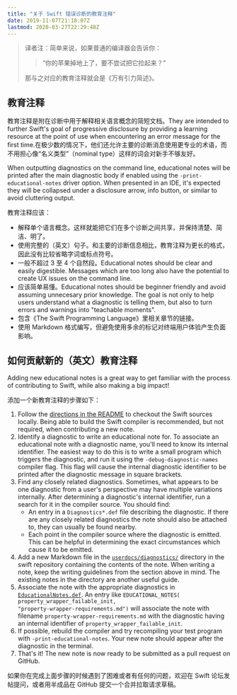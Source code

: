 ```yaml
---
title: "关于 Swift 错误诊断的教育注释"
date: 2019-11-07T21:18:07Z
lastmod: 2020-03-27T22:29:48Z
---
```


> 译者注：简单来说，如果普通的编译器会告诉你：
> > “你的苹果掉地上了，要不尝试把它捡起来？”
>
> 那与之对应的教育注释就会是《万有引力简述》。

## 教育注释

教育注释是附在诊断中用于解释相关语言概念的简短文档。They are intended to further Swift's goal of progressive disclosure by providing a learning resource at the point of use when encountering an error message for the first time.在极少数的情况下，他们还允许主要的诊断消息使用更专业的术语，而不用担心像“名义类型”（nominal type）这样的词会对新手不够友好。

When outputting diagnostics on the command line, educational notes will be printed after the main diagnostic body if enabled using the `-print-educational-notes` driver option. When presented in an IDE, it's expected they will be collapsed under a disclosure arrow, info button, or similar to avoid cluttering output.

教育注释应该：

- 解释单个语言概念。这样就能把它们在多个诊断之间共享，并保持清楚、简洁、明了。
- 使用完整的（英文）句子。和主要的诊断信息相比，教育注释为更长的格式，因此没有比较省略字词或标点符号。
- 一般不超过 3 至 4 个自然段。Educational notes should be clear and easily digestible. Messages which are too long also have the potential to create UX issues on the command line.
- 应该简单易懂。Educational notes should be beginner friendly and avoid assuming unnecesary prior knowledge. The goal is not only to help users understand what a diagnostic is telling them, but also to turn errors and warnings into "teachable moments".
- 包含《The Swift Programming Language》里相关章节的链接。
- 使用 Markdown 格式编写，但避免使用多余的标记对终端用户体验产生负面影响。

## 如何贡献新的（英文）教育注释

Adding new educational notes is a great way to get familiar with the process of contributing to Swift, while also making a big impact!

添加一个新教育注释的步骤如下：

1. Follow the [directions in the README](https://github.com/apple/swift#getting-sources-for-swift-and-related-projects) to checkout the Swift sources locally. Being able to build the Swift compiler is recommended, but not required, when contributing a new note.
2. Identify a diagnostic to write an educational note for. To associate an educational note with a diagnostic name, you'll need to know its internal identifier. The easiest way to do this is to write a small program which triggers the diagnostic, and run it using the `-debug-diagnostic-names` compiler flag. This flag will cause the internal diagnostic identifier to be printed after the diagnostic message in square brackets.
3. Find any closely related diagnostics. Sometimes, what appears to be one diagnostic from a user's perspective may have multiple variations internally. After determining a diagnostic's internal identifier, run a search for it in the compiler source. You should find:
    - An entry in a `Diagnostics*.def` file describing the diagnostic. If there are any closely related diagnostics the note should also be attached to, they can usually be found nearby.
    - Each point in the compiler source where the diagnostic is emitted. This can be helpful in determining the exact circumstances which cause it to be emitted.
4. Add a new Markdown file in the [`userdocs/diagnostics/`](https://github.com/apple/swift/tree/master/userdocs/diagnostics/) directory in the swift repository containing the contents of the note. When writing a note, keep the writing guidelines from the section above in mind. The existing notes in the directory are another useful guide.
5. Associate the note with the appropriate diagnostics in [`EducationalNotes.def`](https://github.com/apple/swift/blob/master/include/swift/AST/EducationalNotes.def). An entry like <code>EDUCATIONAL_NOTES(<wbr>property_wrapper_failable_init, <wbr>"property-wrapper-requirements.md")</code> will associate the note with filename `property-wrapper-requirements.md` with the diagnostic having an internal identifier of `property_wrapper_failable_init`.
6. If possible, rebuild the compiler and try recompiling your test program with `-print-educational-notes`. Your new note should appear after the diagnostic in the terminal.
7. That's it! The new note is now ready to be submitted as a pull request on GitHub.

如果你在完成上面步骤的时候遇到了困难或者有任何的问题，欢迎在 Swift 论坛发帖提问，或者用半成品在 GitHub 提交一个合并拉取请求草稿。
